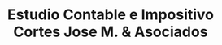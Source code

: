 ---
title: "Estudio Contable e Impositivo Cortes Jose M. & Asociados"
url: /ciudad-autonoma-de-buenos-aires/estudio-contable-e-impositivo-cortes-jose-m-y-asociados/
shop: general
---